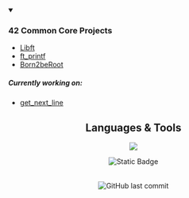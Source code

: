 <!----------- COMENTADO
<div align="center">
<a href="https://www.behance.net/pixeljeff">
<img src="https://mir-s3-cdn-cf.behance.net/project_modules/max_632/1599d7107019725.5f9d3c7bae636.gif" width="800" height="402">
</a>
</div>
FIM COMENTARIO ------->


<!-- BADGE WITH 42 PROFILE INFORMATION -->
<!---------- COMENTADO
<div align="center">

[![ldummer-'s 42 stats](https://badge.mediaplus.ma/greenbinary/ldummer-?1337Badge=off&UM6P=off)](https://github.com/oakoudad/badge42)

</div>
FIM COMENTARIO ---->

<!-- !end! BADGE WITH 42 PROFILE INFORMATION -->
<!-- LIST OF PROJECTS -->

<details open>

<summary> 
  
  ### 42 Common Core Projects 
</summary>

- [Libft](https://github.com/letdummer/42_libft)
- [ft_printf](https://github.com/letdummer/42_printf)
- [Born2beRoot](https://github.com/letdummer/42_Born2beRoot)

<h5>Currently working on:</h5> 

- [get_next_line](https://github.com/letdummer/42_get_next_line.git)

</details>

<!-- !end! LIST OF PROJECTS -->
<!-- DESCRIPTION OF THE LANGUAGES AND TOOLS USED -->

<table><div align="center">

## Languages & Tools
  
<p align="center">
  <a href="https://skillicons.dev">
    <img src="https://skillicons.dev/icons?i=c,bash,linux,notion,vim,vscode" />
  </a>
</p>
<!-- !end! DESCRIPTION OF THE LANGUAGES AND TOOLS USED -->
<!-- TEXT SAYING THAT THE PROFILE IS UNDER CONSTRUCTION -->
   <tr>  <div align="center">
<img alt="Static Badge" src="https://img.shields.io/badge/this%20profile%20is%20under%20construction%2C%20just%20like%20my%20codding%20skills%20%E2%9C%A8%20-8A2BE2">
    </div>
  </tr>
  </table>
<!-- !end! TEXT SAYING THAT THE PROFILE IS UNDER CONSTRUCTION -->
<!-- BADGE WITH LAST COMMIT // change the last parameter to the most recent repository-->
<div align="center">
  
![GitHub last commit](https://img.shields.io/github/last-commit/letdummer/42_printf)
</div>

<!-- !end! BADGE WITH LAST COMMIT -->
